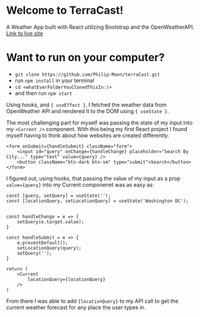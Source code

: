 # Welcome to TerraCast!
A Weather App built with React utilizing Bootstrap and the OpenWeatherAPI.
[Link to live site](https://philip-mann.github.io/terraCast/) 

# Want to run on your computer?
- `git clone https://github.com/Philip-Mann/terraCast.git`
- run `npm install` in your terminal
- `cd <whatEverFolderYouClonedThisIn:)>`
- and then run `npm start`


Using hooks, and `{ useEffect }`, I fetched the weather data from OpenWeather API and rendered it to the DOM using `{ useState }`.

The most challenging part for myself was passing the state of my input into my `<Current />` component. With this being my first React project I found myself having to think about how websites are created differently. 
```
<form onSubmit={handleSubmit} className="form">
    <input id="query" onChange={handleChange} placeholder="Search By City..." type="text" value={query} />
    <button className="btn-dark btn-sm" type="submit">Search</button>
</form>
```

I figured out, using hooks, that passing the value of my input as a prop `value={query}` into my Current componenet was as easy as: 
```
const [query, setQuery] = useState('');
const [locationQuery, setLocationQuery] = useState('Washington DC');


const handleChange = e => {
    setQuery(e.target.value);
}

const handleSubmit = e => {
    e.preventDefault();
    setLocationQuery(query);
    setQuery('');
}

return (
    <Current 
        locationQuery={locationQuery}
    />
)
```

From there I was able to add `{locationQuery}` to my API call to get the current weather forecast for any place the user types in.
